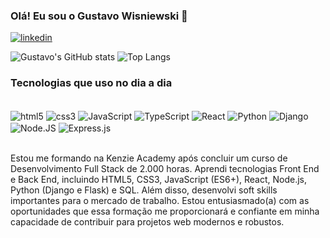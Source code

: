 ### Olá! Eu sou o Gustavo Wisniewski 👋

[![linkedin](https://img.shields.io/badge/LinkedIn-0077B5?style=for-the-badge&logo=linkedin&logoColor=white)](https://www.linkedin.com/in/gustavo-wisniewski-050006179/) 

![Gustavo's GitHub stats](https://github-readme-stats.vercel.app/api?username=GustavoWisniewski&show_icons=true&theme=dracula)
![Top Langs](https://github-readme-stats.vercel.app/api/top-langs/?username=GustavoWisniewski&layout=compact)

### Tecnologias que uso no dia a dia

<div style="display: inline_block"><br/>
    <img align="center" alt="html5" src="https://img.shields.io/badge/HTML5-E34F26?style=for-the-badge&logo=html5&logoColor=white "/>
    <img align="center" alt="css3" src="https://img.shields.io/badge/CSS3-1572B6?style=for-the-badge&logo=css3&logoColor=white "/>
    <img align="center" alt="JavaScript" src="https://img.shields.io/badge/JavaScript-F7DF1E?style=for-the-badge&logo=javascript&logoColor=black"/>
    <img align="center" alt="TypeScript" src="https://img.shields.io/badge/TypeScript-007ACC?style=for-the-badge&logo=typescript&logoColor=white"/>
    <img align="center" alt="React" src="https://img.shields.io/badge/React-20232A?style=for-the-badge&logo=react&logoColor=61DAFB"/>
    <img align="center" alt="Python" src="https://img.shields.io/badge/Python-3776AB?style=for-the-badge&logo=python&logoColor=white"/>
    <img align="center" alt="Django" src="https://img.shields.io/badge/Django-092E20?style=for-the-badge&logo=django&logoColor=white"/>
    <img align="center" alt="Node.JS" src="https://img.shields.io/badge/Node.js-43853D?style=for-the-badge&logo=node.js&logoColor=white"/>
    <img align="center" alt="Express.js" src="https://img.shields.io/badge/Express.js-404D59?style=for-the-badge"/>
    
</div><br/>

Estou me formando na Kenzie Academy após concluir um curso de Desenvolvimento Full Stack de 2.000 horas. Aprendi tecnologias Front End e Back End, incluindo HTML5, CSS3, JavaScript (ES6+), React, Node.js, Python (Django e Flask) e SQL. Além disso, desenvolvi soft skills importantes para o mercado de trabalho. Estou entusiasmado(a) com as oportunidades que essa formação me proporcionará e confiante em minha capacidade de contribuir para projetos web modernos e robustos.
